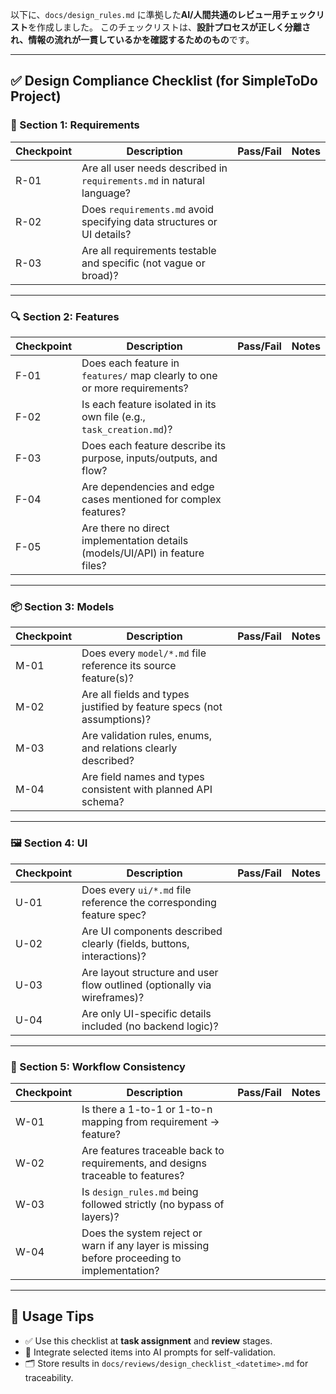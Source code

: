 以下に、`docs/design_rules.md` に準拠した**AI/人間共通のレビュー用チェックリスト**を作成しました。
このチェックリストは、**設計プロセスが正しく分離され、情報の流れが一貫しているかを確認するためのもの**です。

---

## ✅ Design Compliance Checklist (for SimpleToDo Project)

### 🧾 Section 1: Requirements

| Checkpoint | Description                                                            | Pass/Fail | Notes |
| ---------- | ---------------------------------------------------------------------- | --------- | ----- |
| R-01       | Are all user needs described in `requirements.md` in natural language? |           |       |
| R-02       | Does `requirements.md` avoid specifying data structures or UI details? |           |       |
| R-03       | Are all requirements testable and specific (not vague or broad)?       |           |       |

---

### 🔍 Section 2: Features

| Checkpoint | Description                                                                  | Pass/Fail | Notes |
| ---------- | ---------------------------------------------------------------------------- | --------- | ----- |
| F-01       | Does each feature in `features/` map clearly to one or more requirements?    |           |       |
| F-02       | Is each feature isolated in its own file (e.g., `task_creation.md`)?         |           |       |
| F-03       | Does each feature describe its purpose, inputs/outputs, and flow?            |           |       |
| F-04       | Are dependencies and edge cases mentioned for complex features?              |           |       |
| F-05       | Are there no direct implementation details (models/UI/API) in feature files? |           |       |

---

### 📦 Section 3: Models

| Checkpoint | Description                                                            | Pass/Fail | Notes |
| ---------- | ---------------------------------------------------------------------- | --------- | ----- |
| M-01       | Does every `model/*.md` file reference its source feature(s)?          |           |       |
| M-02       | Are all fields and types justified by feature specs (not assumptions)? |           |       |
| M-03       | Are validation rules, enums, and relations clearly described?          |           |       |
| M-04       | Are field names and types consistent with planned API schema?          |           |       |

---

### 🖼️ Section 4: UI

| Checkpoint | Description                                                              | Pass/Fail | Notes |
| ---------- | ------------------------------------------------------------------------ | --------- | ----- |
| U-01       | Does every `ui/*.md` file reference the corresponding feature spec?      |           |       |
| U-02       | Are UI components described clearly (fields, buttons, interactions)?     |           |       |
| U-03       | Are layout structure and user flow outlined (optionally via wireframes)? |           |       |
| U-04       | Are only UI-specific details included (no backend logic)?                |           |       |

---

### 📏 Section 5: Workflow Consistency

| Checkpoint | Description                                                                                 | Pass/Fail | Notes |
| ---------- | ------------------------------------------------------------------------------------------- | --------- | ----- |
| W-01       | Is there a 1-to-1 or 1-to-n mapping from requirement → feature?                             |           |       |
| W-02       | Are features traceable back to requirements, and designs traceable to features?             |           |       |
| W-03       | Is `design_rules.md` being followed strictly (no bypass of layers)?                         |           |       |
| W-04       | Does the system reject or warn if any layer is missing before proceeding to implementation? |           |       |

---

## 🧠 Usage Tips

* ✅ Use this checklist at **task assignment** and **review** stages.
* 🤖 Integrate selected items into AI prompts for self-validation.
* 🗂️ Store results in `docs/reviews/design_checklist_<datetime>.md` for traceability.